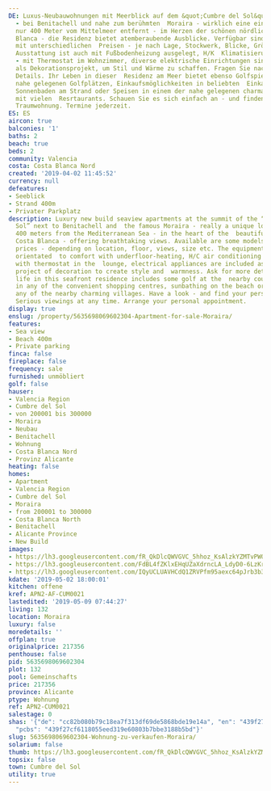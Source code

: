 ```yaml
---
DE: Luxus-Neubauwohnungen mit Meerblick auf dem &quot;Cumbre del Sol&quot; Gipfel
  - bei Benitachell und nahe zum berühmten  Moraira - wirklich eine einzigartige Lage,
  nur 400 Meter vom Mittelmeer entfernt - im Herzen der schönen nördlichen  Costa
  Blanca - die Residenz bietet atemberaubende Ausblicke. Verfügbar sind einige Modelle
  mit unterschiedlichen  Preisen - je nach Lage, Stockwerk, Blicke, Größe usw. Die
  Ausstattung ist auch mit Fußbodenheizung ausgelegt, H/K  Klimatisierung durch Leitungen
  - mit Thermostat im Wohnzimmer, diverse elektrische Einrichtungen sind ebenfalls  enthalten
  als Dekorationsprojekt, um Stil und Wärme zu schaffen. Fragen Sie nach weiteren
  Details. Ihr Leben in dieser  Residenz am Meer bietet ebenso Golfspielen auf den
  nahe gelegenen Golfplätzen, Einkaufsmöglichkeiten in beliebten  Einkaufszentren,
  Sonnenbaden am Strand oder Speisen in einem der nahe gelegenen charmanten Dörfer
  mit vielen  Resrtaurants. Schauen Sie es sich einfach an - und finden Sie Ihre persönliche
  Traumwohnung. Termine jederzeit.
ES: ES
aircon: true
balconies: '1'
baths: 2
beach: true
beds: 2
community: Valencia
costa: Costa Blanca Nord
created: '2019-04-02 11:45:52'
currency: null
defeatures:
- Seeblick
- Strand 400m
- Privater Parkplatz
description: Luxury new build seaview apartments at the summit of the “Cumbre del
  Sol” next to Benitachell and  the famous Moraira - really a unique location just
  400 meters from the Mediterranean Sea - in the heart of the  beautiful Northern
  Costa Blanca - offering breathtaking views. Available are some models with  different
  prices - depending on location, floor, views, size etc. The equipments are also
  orientated  to comfort with underfloor-heating, H/C air conditioning by conduits
  with thermostat in the  lounge, electrical appliances are included as well as a
  project of decoration to create style and  warmness. Ask for more details. Your
  life in this seafront residence includes some golf at the  nearby courses, shopping
  in any of the convenient shopping centres, sunbathing on the beach or  dining in
  any of the nearby charming villages. Have a look - and find your personal dream  apartment.
  Serious viewings at any time. Arrange your personal appointment.
display: true
enslug: /property/5635698069602304-Apartment-for-sale-Moraira/
features:
- Sea view
- Beach 400m
- Private parking
finca: false
fireplace: false
frequency: sale
furnished: unmöbliert
golf: false
hauser:
- Valencia Region
- Cumbre del Sol
- von 200001 bis 300000
- Moraira
- Neubau
- Benitachell
- Wohnung
- Costa Blanca Nord
- Provinz Alicante
heating: false
homes:
- Apartment
- Valencia Region
- Cumbre del Sol
- Moraira
- from 200001 to 300000
- Costa Blanca North
- Benitachell
- Alicante Province
- New Build
images:
- https://lh3.googleusercontent.com/fR_QkDlcQWVGVC_5hhoz_KsAlzkYZMTvPWOH-WOjjJ1MzqBZgNPq_SF5zF-PLsCpW6-cevTKYsOF1aRCc5vc=w640-rj-e30-l100
- https://lh3.googleusercontent.com/FdBL4fZKlxEHqUZaXdrncLA_LdyD0-6LzKrC11yCvpyUOjxQaiOTIV2_IpMQ4TQlhdOUReyQBfDBYR9I68v1sA=w640-rj-e30-l100
- https://lh3.googleusercontent.com/IQyUCLUAVHCdQ1ZRVPfm95aexc64pJrb3b3PYXdkq2ck-_MYR23nowW_RZLNKmZUIAuoFN--jaHsASJ2IBU=w640-rj-e30-l100
kdate: '2019-05-02 18:00:01'
kitchen: offene
kref: APN2-AF-CUM0021
lastedited: '2019-05-09 07:44:27'
living: 132
location: Moraira
luxury: false
moredetails: ''
offplan: true
originalprice: 217356
penthouse: false
pid: 5635698069602304
plot: 132
pool: Gemeinschafts
price: 217356
province: Alicante
ptype: Wohnung
ref: APN2-CUM0021
salestage: 0
shas: '{"de": "cc82b080b79c18ea7f313df69de5868bde19e14a", "en": "439f27cf6118055eed319e60803b7bbe3188b5bd",
  "pcbs": "439f27cf6118055eed319e60803b7bbe3188b5bd"}'
slug: 5635698069602304-Wohnung-zu-verkaufen-Moraira/
solarium: false
thumb: https://lh3.googleusercontent.com/fR_QkDlcQWVGVC_5hhoz_KsAlzkYZMTvPWOH-WOjjJ1MzqBZgNPq_SF5zF-PLsCpW6-cevTKYsOF1aRCc5vc=w400-h240-n-rj-e30-l100
topsix: false
town: Cumbre del Sol
utility: true
---
```


